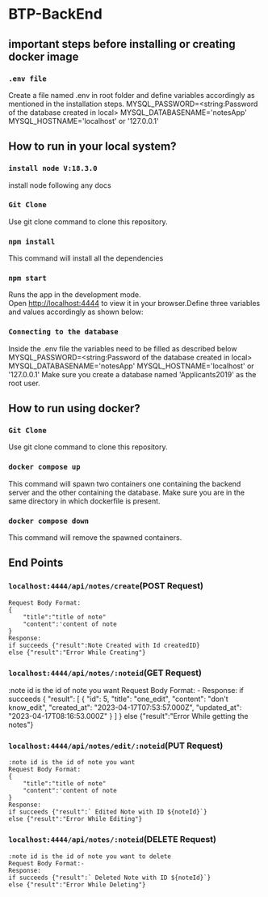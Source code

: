 # BTP-BackEnd


## important steps before installing or creating docker image
### `.env file`
Create a file named .env in root folder and define variables accordingly as mentioned in the installation steps.
MYSQL_PASSWORD=<string:Password of the database created in local>
MYSQL_DATABASENAME='notesApp'
MYSQL_HOSTNAME='localhost' or '127.0.0.1'  

## How to run in your local system?

### `install node V:18.3.0`
install node following any docs

### `Git Clone`
Use git clone command to clone this repository.

### `npm install`
This command will install all the dependencies

### `npm start`
Runs the app in the development mode.\
Open [http://localhost:4444](http://localhost:4444) to view it in your browser.Define three variables and values accordingly as shown below:

### `Connecting to the database`
Inside the .env file the variables need to be filled as described below
MYSQL_PASSWORD=<string:Password of the database created in local>
MYSQL_DATABASENAME='notesApp'
MYSQL_HOSTNAME='localhost' or '127.0.0.1'
Make sure you create a database named 'Applicants2019' as the root user.

## How to run using docker?

### `Git Clone`
Use git clone command to clone this repository.

### `docker compose up`
This command will spawn two containers one containing the backend server and the other containing the database.
Make sure you are in the same directory in which dockerfile is present.

### `docker compose down`
This command will remove the spawned containers.

## End Points 

### `localhost:4444/api/notes/create`(POST Request)
    Request Body Format:
    {
        "title":"title of note"
        "content":'content of note
    }
    Response:
    if succeeds {"result":Note Created with Id createdID}
    else {"result":"Error While Creating"}

### `localhost:4444/api/notes/:noteid`(GET Request)
:note id is the id of note you want
    Request Body Format: -
    Response:
    if succeeds {
        "result": [
            {
                "id": 5,
                "title": "one_edit",
                "content": "don't know_edit",
                "created_at": "2023-04-17T07:53:57.000Z",
                "updated_at": "2023-04-17T08:16:53.000Z"
            }
        ]
    }
    else {"result":"Error While getting the notes"}

### `localhost:4444/api/notes/edit/:noteid`(PUT Request)
    :note id is the id of note you want
    Request Body Format:     
    {
        "title":"title of note"
        "content":'content of note
    }
    Response:
    if succeeds {"result":` Edited Note with ID ${noteId}`}
    else {"result":"Error While Editing"}

### `localhost:4444/api/notes/:noteid`(DELETE Request)
    :note id is the id of note you want to delete
    Request Body Format:-     
    Response:
    if succeeds {"result":` Deleted Note with ID ${noteId}`}
    else {"result":"Error While Deleting"}